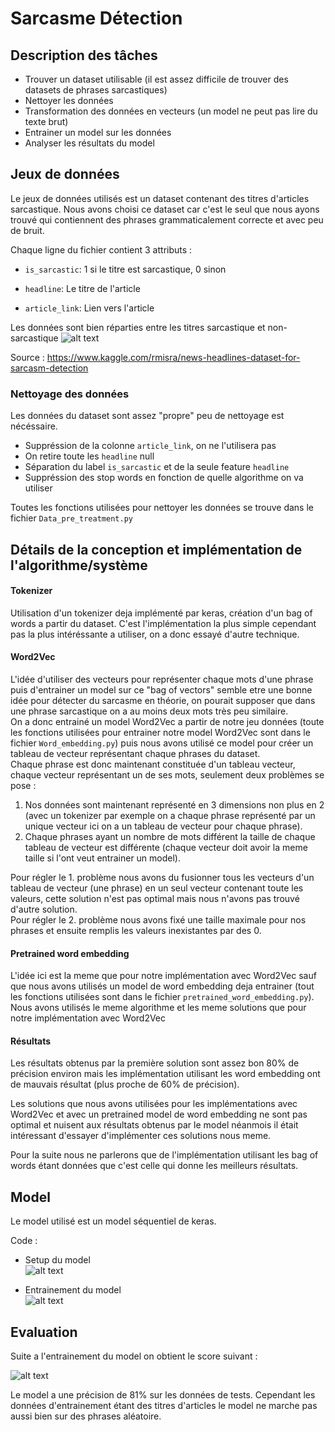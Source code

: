 # Sarcasme Détection

## Description des tâches

* Trouver un dataset utilisable (il est assez difficile de trouver des datasets de phrases sarcastiques)
* Nettoyer les données
* Transformation des données en vecteurs (un model ne peut pas lire du texte brut) 
* Entrainer un model sur les données
* Analyser les résultats du model

##  Jeux de données
Le jeux de données utilisés est un dataset contenant des titres d'articles sarcastique. Nous avons choisi ce dataset car c'est le seul que nous ayons trouvé qui contiennent des phrases grammaticalement correcte et avec peu de bruit.

Chaque ligne du fichier contient 3 attributs :

* ```is_sarcastic```: 1 si le titre est sarcastique, 0 sinon

* ```headline```: Le titre de l'article

* ```article_link```: Lien vers l'article

 Les données sont bien réparties entre les titres sarcastique et non-sarcastique
 ![alt text](https://github.com/MaelGiese/TATIA/blob/master/image/sarcastic%20vs%20non-sarcastic.png "sarcasme vs non-sarcastique")
 
 Source : https://www.kaggle.com/rmisra/news-headlines-dataset-for-sarcasm-detection
### Nettoyage des données
Les données du dataset sont assez "propre" peu de nettoyage est nécéssaire.

* Suppréssion de la colonne ```article_link```, on ne l'utilisera pas
* On retire toute les ```headline``` null
* Séparation du label ```is_sarcastic``` et de la seule feature ```headline```
* Suppréssion des stop words en fonction de quelle algorithme on va utiliser

Toutes les fonctions utilisées pour nettoyer les données se trouve dans le fichier `Data_pre_treatment.py`

## Détails de la conception et implémentation de l'algorithme/système

#### Tokenizer
Utilisation d'un tokenizer deja implémenté par keras, création d'un bag of words a partir du dataset.
C'est l'implémentation la plus simple cependant pas la plus intéréssante a utiliser, on a donc essayé d'autre technique.

#### Word2Vec
L'idée d'utiliser des vecteurs pour représenter chaque mots d'une phrase puis d'entrainer un model sur ce "bag of vectors" semble etre une bonne idée pour détecter du sarcasme en théorie, on pourait supposer que dans une phrase sarcastique on a au moins deux mots très peu similaire.  
On a donc entrainé un model Word2Vec a partir de notre jeu données (toute les fonctions utilisées pour entrainer notre model Word2Vec sont dans le fichier `Word_embedding.py`) puis nous avons utilisé ce model pour créer un tableau de vecteur représentant chaque phrases du dataset.  
Chaque phrase est donc maintenant constituée d'un tableau vecteur, chaque vecteur représentant un de ses mots, seulement deux problèmes se pose :
1. Nos données sont maintenant représenté en 3 dimensions non plus en 2 (avec un tokenizer par exemple on a chaque phrase représenté par un unique vecteur ici on a un tableau de vecteur pour chaque phrase).
2. Chaque phrases ayant un nombre de mots différent la taille de chaque tableau de vecteur est différente (chaque vecteur doit avoir la meme taille si l'ont veut entrainer un model).  
  
Pour régler le 1. problème nous avons du fusionner tous les vecteurs d'un tableau de vecteur (une phrase) en un seul vecteur contenant toute les valeurs, cette solution n'est pas optimal mais nous n'avons pas trouvé d'autre solution.  
Pour régler le 2. problème nous avons fixé une taille maximale pour nos phrases et ensuite remplis les valeurs inexistantes par des 0.


#### Pretrained word embedding
L'idée ici est la meme que pour notre implémentation avec Word2Vec sauf que nous avons utilisés un model de word embedding deja entrainer (tout les fonctions utilisées sont dans le fichier `pretrained_word_embedding.py`).
Nous avons utilisés le meme algorithme et les meme solutions que pour notre implémentation avec Word2Vec

#### Résultats

Les résultats obtenus par la première solution sont assez bon 80% de précision environ mais les implémentation utilisant les word embedding ont de mauvais résultat (plus proche de 60% de précision).  
  
Les solutions que nous avons utilisées pour les implémentations avec Word2Vec et avec un pretrained model de word embedding ne sont pas optimal et nuisent aux résultats obtenus par le model néanmois il était intéressant d'essayer d'implémenter ces solutions nous meme.
  
Pour la suite nous ne parlerons que de l'implémentation utilisant les bag of words étant données que c'est celle qui donne les meilleurs résultats.

## Model 
Le model utilisé est un model séquentiel de keras.  
  
Code :  
* Setup du model  
![alt text](https://github.com/MaelGiese/TATIA/blob/master/image/Model%20setup.JPG)
  
* Entrainement du model  
![alt text](https://github.com/MaelGiese/TATIA/blob/master/image/Model%20training.JPG)

## Evaluation
Suite a l'entrainement du model on obtient le score suivant :

![alt text](https://github.com/MaelGiese/TATIA/blob/master/image/accuracy.JPG "accuracy")
  
 Le model a une précision de 81% sur les données de tests. Cependant les données d'entrainement étant des titres d'articles le model ne marche pas aussi bien sur des phrases aléatoire.

